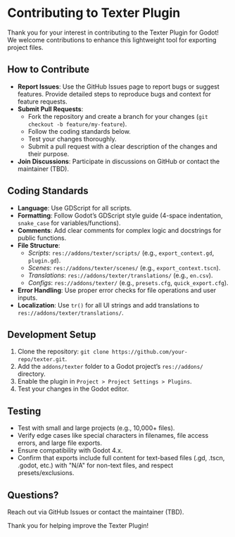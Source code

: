 # Contributing to Texter Plugin

Thank you for your interest in contributing to the Texter Plugin for Godot! We welcome contributions to enhance this lightweight tool for exporting project files.

## How to Contribute

- **Report Issues**: Use the GitHub Issues page to report bugs or suggest features. Provide detailed steps to reproduce bugs and context for feature requests.
- **Submit Pull Requests**:
  - Fork the repository and create a branch for your changes (`git checkout -b feature/my-feature`).
  - Follow the coding standards below.
  - Test your changes thoroughly.
  - Submit a pull request with a clear description of the changes and their purpose.
- **Join Discussions**: Participate in discussions on GitHub or contact the maintainer (TBD).

## Coding Standards

- **Language**: Use GDScript for all scripts.
- **Formatting**: Follow Godot’s GDScript style guide (4-space indentation, `snake_case` for variables/functions).
- **Comments**: Add clear comments for complex logic and docstrings for public functions.
- **File Structure**:
  - *Scripts*: `res://addons/texter/scripts/` (e.g., `export_context.gd`, `plugin.gd`).
  - *Scenes*: `res://addons/texter/scenes/` (e.g., `export_context.tscn`).
  - *Translations*: `res://addons/texter/translations/` (e.g., `en.csv`).
  - *Configs*: `res://addons/texter/` (e.g., `presets.cfg`, `quick_export.cfg`).
- **Error Handling**: Use proper error checks for file operations and user inputs.
- **Localization**: Use `tr()` for all UI strings and add translations to `res://addons/texter/translations/`.

## Development Setup

1. Clone the repository: `git clone https://github.com/your-repo/texter.git`.
2. Add the `addons/texter` folder to a Godot project’s `res://addons/` directory.
3. Enable the plugin in `Project > Project Settings > Plugins`.
4. Test your changes in the Godot editor.

## Testing

- Test with small and large projects (e.g., 10,000+ files).
- Verify edge cases like special characters in filenames, file access errors, and large file exports.
- Ensure compatibility with Godot 4.x.
- Confirm that exports include full content for text-based files (.gd, .tscn, .godot, etc.) with "N/A" for non-text files, and respect presets/exclusions.

## Questions?

Reach out via GitHub Issues or contact the maintainer (TBD).

Thank you for helping improve the Texter Plugin!